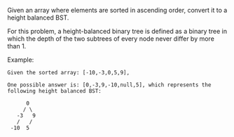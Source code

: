 Given an array where elements are sorted in ascending order, convert it to a height balanced BST.

For this problem, a height-balanced binary tree is defined as a binary tree in which the depth of the two subtrees of every node never differ by more than 1.

Example:

	Given the sorted array: [-10,-3,0,5,9],

	One possible answer is: [0,-3,9,-10,null,5], which represents the following height balanced BST:

		  0
		 / \
	   -3   9
	   /   /
	 -10  5
